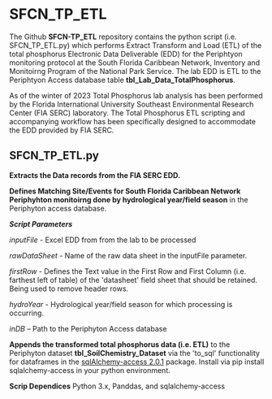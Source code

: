 # SFCN_TP_ETL
The Github **SFCN-TP_ETL** repository contains the python script (i.e. SFCN_TP_ETL.py) which performs Extract Transform and Load (ETL) of the total phosphorus Electronic Data Deliverable (EDD) for the Periphtyon monitoring protocol at the South Florida Caribbean Network, Inventory and Monitoirng Program of the National Park Service.  The lab EDD is ETL to the Periphtyon Access database table **tbl_Lab_Data_TotalPhosphorus**. 

As of the winter of 2023 Total Phosphorus lab analysis has been performed by the Florida International University Southeast Environmental Research Center (FIA SERC) laboratory.  The Total Phosphorus ETL scripting and accompanying workflow has been specifically designed to accommodate the EDD provided by FIA SERC.  

## SFCN_TP_ETL.py

**Extracts the Data records from the FIA SERC EDD.**

**Defines Matching Site/Events for South Florida Caribbean Network Periphyhton monitoirng done by hydrological year/field season** in the Periphyton access database.

***Script Parameters***

*inputFile* - Excel EDD from from the lab to be processed

*rawDataSheet* - Name of the raw data sheet in the inputFile parameter.

*firstRow* - Defines the Text value in the First Row and First Column (i.e. farthest left of table) of the 'datasheet' field sheet that should be retained.  Being used to remove header rows.

*hydroYear* - Hydrological year/field season for which processing is occurring.

*inDB* – Path to the Periphyton Access database

**Appends the transformed total phosphorus data (i.e. ETL)** to the Periphyton dataset **tbl_SoilChemistry_Dataset** via the 'to_sql' functionality for dataframes in the [sqlAlchemy-access 2.0.1](https://pypi.org/project/sqlalchemy-access/) package. Install via pip install sqlalchemy-access in your python environment.

**Scrip Dependices**
Python 3.x, Panddas, and sqlalchemy-access

